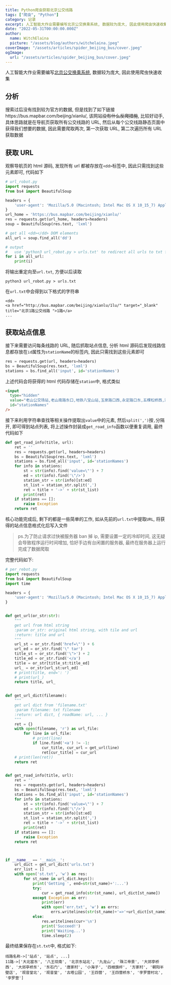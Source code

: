 ```yaml
---
title: Python爬虫获取北京公交线路
tags: ["爬虫", "Python"]
category: 记录
excerpt: 人工智能大作业需要编写北京公交换乘系统, 数据较为庞大, 因此使用爬虫快速收集
date: "2022-05-31T00:00:00.000Z"
author:
  name: WitchElaina
  picture: "/assets/blog/authors/witchelaina.jpeg"
coverImage: "/assets/articles/spider_beijing_bus/cover.jpeg"
ogImage:
  url: "/assets/articles/spider_beijing_bus/cover.jpeg"
---
```


人工智能大作业需要编写[北京公交换乘系统](https://github.com/WitchElaina/Beijing-bus-helper), 数据较为庞大, 因此使用爬虫快速收集

## 分析

搜索过后没有找到较为官方的数据, 但是找到了如下链接https://bus.mapbar.com/beijing/xianlu/, 该网站~~没有什么反爬措施~~, 比较好动手, 具体思路就是在导航页获取所有公交线路的 URL, 然后从每个公交线路静态页面中获得我们想要的数据, 因此需要爬取两次, 第一次获取 URL, 第二次遍历所有 URL 获取数据

## 获取 URL

观察导航页的 html 源码, 发现所有 url 都被存放在`<dd>`标签中, 因此只需找到这些元素即可, 代码如下

```python
# url_robot.py
import requests
from bs4 import BeautifulSoup

headers = {
    'user-agent': 'Mozilla/5.0 (Macintosh; Intel Mac OS X 10_15_7) AppleWebKit/537.36 (KHTML, like Gecko) Chrome/102.0.5005.61 Safari/537.36'
}
url_home = 'https://bus.mapbar.com/beijing/xianlu/'
res = requests.get(url_home, headers=headers)
soup = BeautifulSoup(res.text, 'lxml')

# get all <dd></dd> DOM elements
all_url = soup.find_all('dd')

# output
#   use 'python3 url_robot.py > urls.txt' to redirect all urls to txt file
for i in all_url:
    print(i)
```

将输出重定向至`url.txt`, 方便以后读取

```shell
python3 url_robot.py > urls.txt
```

在`url.txt`中会得到以下格式的字符串

```text
<dd>
<a href="http://bus.mapbar.com/beijing/xianlu/1lu/" target="_blank" title="北京1路公交线路 ">1路</a>
...
```

## 获取站点信息

接下来需要访问每条线路的 URL, 随后抓取站点信息, 分析 html 源码后发现线路信息都存放在`id`属性为`stationName`的标签内, 因此只需找到这些元素即可

```python
res = requests.get(url, headers=headers)
bs = BeautifulSoup(res.text, 'lxml')
stations = bs.find_all('input', id='stationNames')
```

上述代码会将获得的 html 代码存储在`station`中, 格式类似

```html
<input
  type="hidden"
  value="老山公交场站,老山南路东口,地铁八宝山站,玉泉路口西,永定路口东,五棵松桥西,沙沟路口西,东翠路口,万寿路口西,翠微路口,公主坟,军事博物馆,木樨地西,工会大楼,南礼士路,复兴门内,西单路口东,天安门西,天安门东,东单路口西,北京站口东,日坛路,永安里路口西,大北窑西,大北窑东,郎家园,四惠枢纽站"
  id="stationNames"
/>
```

接下来利用字符串查找等相关操作提取出`value`中的元素, 然后`split(',')`按`,`分隔开, 即可得到站点列表, 将上述操作封装成`get_road_info`函数以便重复调用,
最终代码如下

```python
def get_road_info(title, url):
    ret = ''
    res = requests.get(url, headers=headers)
    bs = BeautifulSoup(res.text, 'lxml')
    stations = bs.find_all('input', id='stationNames')
    for info in stations:
        st = str(info).find('value=\"') + 7
        ed = str(info).find('\"/>')
        station_str = str(info)[st:ed]
        st_list = station_str.split(',')
        ret = title + '->' + str(st_list)
        print(ret)
    if stations == []:
        raise Exception
    return ret
```

核心功能完成后, 剩下的都是一些简单的工作, 如从先前的`url.txt`中提取`URL`, 将获得的站点信息格式化后写入文件

> ps.为了防止请求过快被服务器 ban 掉 ip, 需要设置一定的冷却时间, 这无疑会导致程序运行时间增加, 恰好手边有台闲置的服务器, 最终在服务器上运行完成了数据爬取

完整代码如下:

```python
# per_rebot.py
import requests
from bs4 import BeautifulSoup
import time

headers = {
    'user-agent': 'Mozilla/5.0 (Macintosh; Intel Mac OS X 10_15_7) AppleWebKit/537.36 (KHTML, like Gecko) Chrome/102.0.5005.61 Safari/537.36'
}


def get_url(or_str:str):
    """
    get url from html string
    :param or_str: original html string, with tile and url
    :return: title and url
    """
    url_st = or_str.find('href=\"') + 6
    url_ed = or_str.find('\" tar')
    title_st = or_str.find('\">') + 2
    title_ed = or_str.find('</a')
    title = or_str[title_st:title_ed]
    url_ = or_str[url_st:url_ed]
    # print(title, end=': ')
    # print(url_)
    return title, url_


def get_url_dict(filename):
    """
    get url dict from 'filename.txt'
    :param filename: txt filename
    :return: url dict, { roadName: url, ... }
    """
    ret = {}
    with open(filename, 'r') as url_file:
        for line in url_file:
            # print(line)
            if line.find('<a') != -1:
                cur_title, cur_url = get_url(line)
                ret[cur_title] = cur_url
    # print(len(ret))
    return ret


def get_road_info(title, url):
    ret = ''
    res = requests.get(url, headers=headers)
    bs = BeautifulSoup(res.text, 'lxml')
    stations = bs.find_all('input', id='stationNames')
    for info in stations:
        st = str(info).find('value=\"') + 7
        ed = str(info).find('\"/>')
        station_str = str(info)[st:ed]
        st_list = station_str.split(',')
        ret = title + '->' + str(st_list)
        print(ret)
    if stations == []:
        raise Exception
    return ret



if __name__ == '__main__':
    url_dict = get_url_dict('urls.txt')
    err_list = []
    with open('st.txt', 'w') as res:
        for st_name in url_dict.keys():
            print('Getting ', end=str(st_name)+':...')
            try:
                cur = get_road_info(str(st_name), url_dict[st_name])
            except Exception as err:
                print(err)
                with open('err.txt', 'w') as errs:
                    errs.writelines(str(st_name)+'=>'+url_dict[st_name]+'\n')
            else:
                res.writelines(cur+'\n')
                print('Succeed!')
                print('Waiting...')
                time.sleep(2)
```

最终结果保存在`st.txt`中, 格式如下:

```text
线路名称->['站点', '站点', ...]
11路->['大北窑东', '八王坟南', '北京东站北', '九龙山', '珠江帝景', '大郊亭桥西', '大郊亭桥东', '东石门', '唐家村', '小海子', '四根旗杆', '方家村', '朝阳半壁店', '观音堂北', '观音堂', '古塔公园', '王四营', '王四营桥东', '孛罗营村北', '孛罗营']
```
